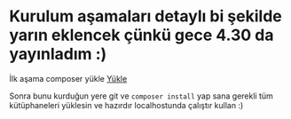 # Kurulum aşamaları detaylı bi şekilde yarın eklencek çünkü gece 4.30 da yayınladım :)

İlk aşama composer yükle [Yükle](https://getcomposer.org/Composer-Setup.exe)

Sonra bunu kurduğun yere git ve `composer install` yap sana gerekli tüm kütüphaneleri yüklesin ve hazırdır localhostunda çalıştır kullan :)
